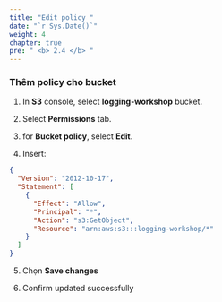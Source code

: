 ```yaml
---
title: "Edit policy "
date: "`r Sys.Date()`"
weight: 4
chapter: true
pre: " <b> 2.4 </b> "
---
```


### Thêm policy cho bucket

1. In **S3** console, select **logging-workshop** bucket.

2. Select **Permissions** tab.

3. for **Bucket policy**, select **Edit**.

4. Insert:

```json
{
  "Version": "2012-10-17",
  "Statement": [
    {
      "Effect": "Allow",
      "Principal": "*",
      "Action": "s3:GetObject",
      "Resource": "arn:aws:s3:::logging-workshop/*"
    }
  ]
}
```

5. Chọn **Save changes**

6. Confirm updated successfully
